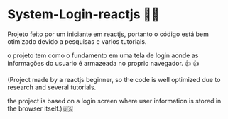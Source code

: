 # System-Login-reactjs :man_technologist:


Projeto feito por um iniciante em reactjs, portanto o código está bem otimizado devido a pesquisas e varios tutoriais.

o projeto tem como o fundamento em uma tela de login aonde as informações do usuario é armazeada no proprio navegador. :+1:
:thumbsup:


(Project made by a reactjs beginner, so the code is well optimized due to research and several tutorials.

the project is based on a login screen where user information is stored in the browser itself.):us:
